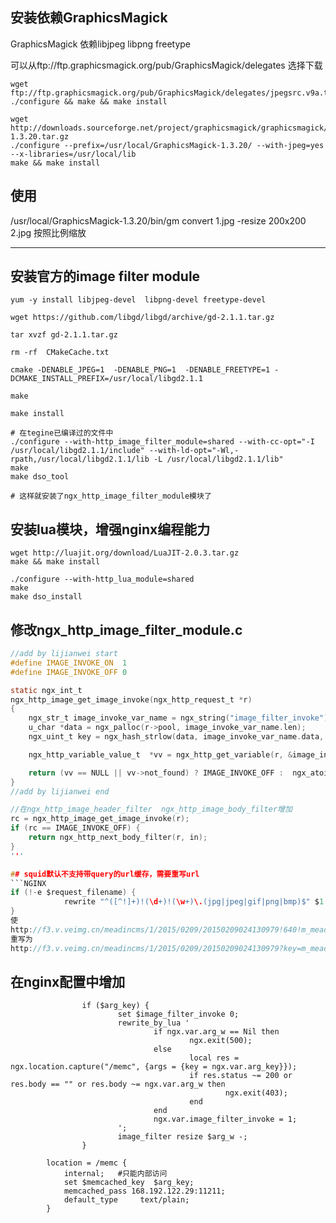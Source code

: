 ## 安装依赖GraphicsMagick

GraphicsMagick 依赖libjpeg  libpng  freetype

可以从ftp://ftp.graphicsmagick.org/pub/GraphicsMagick/delegates 选择下载

```SHELL
wget ftp://ftp.graphicsmagick.org/pub/GraphicsMagick/delegates/jpegsrc.v9a.tar.gz
./configure && make && make install
```
```SHELL
wget http://downloads.sourceforge.net/project/graphicsmagick/graphicsmagick/1.3.20/GraphicsMagick-1.3.20.tar.gz
./configure --prefix=/usr/local/GraphicsMagick-1.3.20/ --with-jpeg=yes  --x-libraries=/usr/local/lib
make && make install
```

## 使用
/usr/local/GraphicsMagick-1.3.20/bin/gm  convert 1.jpg  -resize 200x200 2.jpg 按照比例缩放

------
## 安装官方的image filter module
```SHELL
yum -y install libjpeg-devel  libpng-devel freetype-devel

wget https://github.com/libgd/libgd/archive/gd-2.1.1.tar.gz

tar xvzf gd-2.1.1.tar.gz

rm -rf  CMakeCache.txt

cmake -DENABLE_JPEG=1  -DENABLE_PNG=1  -DENABLE_FREETYPE=1 -DCMAKE_INSTALL_PREFIX=/usr/local/libgd2.1.1

make 

make install

# 在tegine已编译过的文件中
./configure --with-http_image_filter_module=shared --with-cc-opt="-I /usr/local/libgd2.1.1/include" --with-ld-opt="-Wl,-rpath,/usr/local/libgd2.1.1/lib -L /usr/local/libgd2.1.1/lib"
make
make dso_tool

# 这样就安装了ngx_http_image_filter_module模块了
```

## 安装lua模块，增强nginx编程能力
```SHELL
wget http://luajit.org/download/LuaJIT-2.0.3.tar.gz
make && make install

./configure --with-http_lua_module=shared
make
make dso_install
```

## 修改ngx_http_image_filter_module.c

```C
//add by lijianwei start
#define IMAGE_INVOKE_ON  1
#define IMAGE_INVOKE_OFF 0

static ngx_int_t
ngx_http_image_get_image_invoke(ngx_http_request_t *r)
{
	ngx_str_t image_invoke_var_name = ngx_string("image_filter_invoke");
	u_char *data = ngx_palloc(r->pool, image_invoke_var_name.len);
	ngx_uint_t key = ngx_hash_strlow(data, image_invoke_var_name.data, image_invoke_var_name.len);

	ngx_http_variable_value_t  *vv = ngx_http_get_variable(r, &image_invoke_var_name, key);

	return (vv == NULL || vv->not_found) ? IMAGE_INVOKE_OFF :  ngx_atoi(vv->data, vv->len);
}
//add by lijianwei end

//在ngx_http_image_header_filter  ngx_http_image_body_filter增加
rc = ngx_http_image_get_image_invoke(r);
if (rc == IMAGE_INVOKE_OFF) {
    return ngx_http_next_body_filter(r, in);
}
'''

## squid默认不支持带query的url缓存，需要重写url
```NGINX
if (!-e $request_filename) {
            rewrite "^([^!]+)!(\d+)!(\w+)\.(jpg|jpeg|gif|png|bmp)$" $1.$4?key=$3&w=$2 last;
}
使
http://f3.v.veimg.cn/meadincms/1/2015/0209/20150209024130979!640!m_meadin_com.jpg
重写为
http://f3.v.veimg.cn/meadincms/1/2015/0209/20150209024130979?key=m_meadin_com&w=640
```
## 在nginx配置中增加
```NGINX
                if ($arg_key) {
                        set $image_filter_invoke 0;
                        rewrite_by_lua '
                                if ngx.var.arg_w == Nil then
                                        ngx.exit(500);
                                else
                                        local res = ngx.location.capture("/memc", {args = {key = ngx.var.arg_key}});
                                        if res.status ~= 200 or res.body == "" or res.body ~= ngx.var.arg_w then
                                                ngx.exit(403);
                                        end
                                end
                                ngx.var.image_filter_invoke = 1;
                        ';
                        image_filter resize $arg_w -;
                }

		location = /memc {
			internal;   #只能内部访问
			set $memcached_key  $arg_key;
			memcached_pass 168.192.122.29:11211;
			default_type     text/plain;
		}
```


